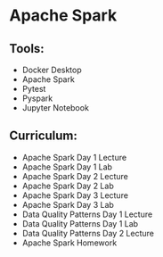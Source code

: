 # Apache Spark

## Tools:
- Docker Desktop
- Apache Spark
- Pytest
- Pyspark
- Jupyter Notebook

## Curriculum:
- Apache Spark Day 1 Lecture
- Apache Spark Day 1 Lab
- Apache Spark Day 2 Lecture
- Apache Spark Day 2 Lab
- Apache Spark Day 3 Lecture
- Apache Spark Day 3 Lab
- Data Quality Patterns Day 1 Lecture
- Data Quality Patterns Day 1 Lab
- Data Quality Patterns Day 2 Lecture
- Apache Spark Homework
